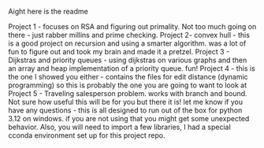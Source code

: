 Aight here is the readme

Project 1 - focuses on RSA and figuring out primality. Not too much going on there - just rabber millins and prime checking. 
Project 2- convex hull - this is a good project on recursion and using a smarter algorithm. was a lot of fun to figure out and took my brain and made it a pretzel. 
Project 3 - Dijkstras and priority queues - using dijkstras on various graphs and then an array and heap implementation of a priority queue. fun!
Project 4 - this is the one I showed you either - contains the files for edit distance (dynamic programming) so this is probably the one you are going to want to look at
Project 5 - Traveling salesperson problem. works with branch and bound. Not sure how useful this will be for you but there it is!
let me know if you have any questions - this is all designed to run out of the box for python 3.12 on windows. if you are not using that you might get some unexpected behavior. Also, you will need to import a few libraries, I had a special cconda environment set up for this project repo. 

